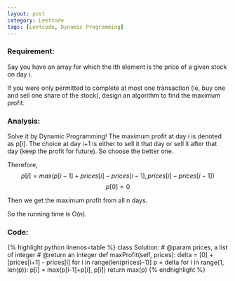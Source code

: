 ```yaml
---
layout: post
category: Leetcode
tags: [Leetcode, Dynamic Programming]
---
```

### Requirement:
Say you have an array for which the ith element is the price of a given stock on day i.

If you were only permitted to complete at most one transaction (ie, buy one and sell one share of the stock), design an algorithm to find the maximum profit.

### Analysis:
Solve it by Dynamic Programming!
The maximum profit at day i is denoted as p[i]. The choice at day i+1 is either to sell it that day or sell it after that day (keep the profit for future). So choose the better one.

Therefore, $$p[i] = max(p[i-1]+prices[i]-prices[i-1], prices[i]-prices[i-1]) $$
$$ p[0] = 0 $$

Then we get the maximum profit from all n days.

So the running time is O(n).

### Code:
{% highlight python linenos=table %}
class Solution:
    # @param prices, a list of integer
    # @return an integer
    def maxProfit(self, prices):
    	delta = [0] + [prices[i+1] - prices[i] for i in range(len(prices)-1)]
        p = delta
        for i in range(1, len(p)):
        	p[i] = max(p[i-1]+p[i], p[i])
        return max(p)
{% endhighlight %}